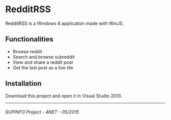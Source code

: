 RedditRSS
======

RedditRSS is a Windows 8 application made with WinJS.

Functionalities
------------

- Browse reddit
- Search and browse subreddit
- View and share a reddit post
- Get the last post as a live tile

Installation
------------

Download this project and open it in Visual Studio 2013.

------------
###### SUPINFO Project - 4NET - 05/2015
